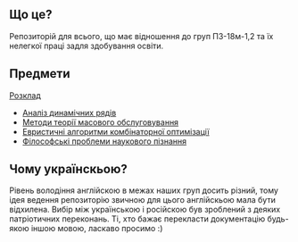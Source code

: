 ## Що це?

Репозиторій для всього, що має відношення до груп ПЗ-18м-1,2 та їх нелегкої праці задля здобування освіти.

## Предмети

[Розклад](./Розклад.xlsx)

 - [Аналіз динамічних рядів](./dynamic_series_analysis/Readme.md)
 - [Методи теорії масового обслуговування](./mtmo/Readme.md)
 - [Евристичні алгоритми комбінаторної оптимізації](./heuristics/Readme.md)
 - [Філософські проблеми наукового пізнання](./philosophy/Readme.md)

## Чому українскьою?

Рівень володіння англійскою в межах наших груп досить різний, тому ідея ведення репозиторію звичною для цього англійскьою мала бути відхилена. Вибір між українською і російскою був зроблений з деяких патріотичних переконань. Ті, хто бажає перекласти документацію будь-якою іншою мовою, ласкаво просимо :)